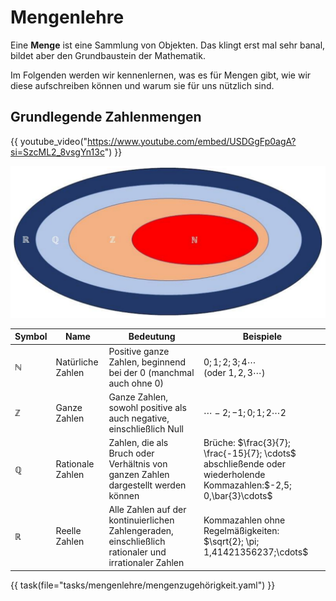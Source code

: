 # Mengenlehre

Eine **Menge** ist eine Sammlung von Objekten. Das klingt erst mal sehr banal,
bildet aber den Grundbaustein der Mathematik.

Im Folgenden werden wir kennenlernen, was es für Mengen gibt, wie wir diese aufschreiben können
und warum sie für uns nützlich sind.

## Grundlegende Zahlenmengen

{{ youtube_video("https://www.youtube.com/embed/USDGgFp0agA?si=SzcML2_8vsgYn13c") }}

![Venn-Diagramm der Grundmengen](../pictures/grundmengen_venn_diagram.png)

| Symbol       | Name              | Bedeutung                                                                                             | Beispiele                                                                                                              |
|--------------|-------------------|-------------------------------------------------------------------------------------------------------|------------------------------------------------------------------------------------------------------------------------|
| $\mathbb{N}$ | Natürliche Zahlen | Positive ganze Zahlen, beginnend bei der 0 (manchmal auch ohne 0)                                     | $0; 1; 2; 3; 4\cdots$ <br/> (oder $1, 2, 3\cdots$)                                                                     |
| $\mathbb{Z}$ | Ganze Zahlen      | Ganze Zahlen, sowohl positive als auch negative, einschließlich Null                                  | $\cdots -2; -1; 0; 1; 2 \cdots2$                                                                                       |
| $\mathbb{Q}$ | Rationale Zahlen  | Zahlen, die als Bruch oder Verhältnis von ganzen Zahlen dargestellt werden können                     | Brüche: $\frac{3}{7}; \frac{-15}{7}; \cdots$<br/> abschließende oder wiederholende Kommazahlen:$-2,5; 0,\bar{3}\cdots$ |
| $\mathbb{R}$ | Reelle Zahlen     | Alle Zahlen auf der kontinuierlichen Zahlengeraden, einschließlich rationaler und irrationaler Zahlen | Kommazahlen ohne Regelmäßigkeiten: $\sqrt{2}; \pi; 1,41421356237;\cdots$                                               |

{{ task(file="tasks/mengenlehre/mengenzugehörigkeit.yaml") }}
